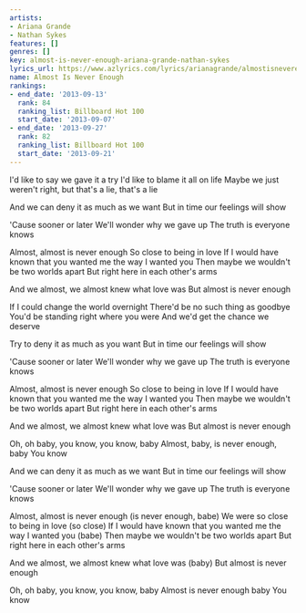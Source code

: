 ```yaml
---
artists:
- Ariana Grande
- Nathan Sykes
features: []
genres: []
key: almost-is-never-enough-ariana-grande-nathan-sykes
lyrics_url: https://www.azlyrics.com/lyrics/arianagrande/almostisneverenough.html
name: Almost Is Never Enough
rankings:
- end_date: '2013-09-13'
  rank: 84
  ranking_list: Billboard Hot 100
  start_date: '2013-09-07'
- end_date: '2013-09-27'
  rank: 82
  ranking_list: Billboard Hot 100
  start_date: '2013-09-21'
---
```


I'd like to say we gave it a try
I'd like to blame it all on life
Maybe we just weren't right, but that's a lie, that's a lie

And we can deny it as much as we want
But in time our feelings will show

'Cause sooner or later
We'll wonder why we gave up
The truth is everyone knows

Almost, almost is never enough
So close to being in love
If I would have known that you wanted me the way I wanted you
Then maybe we wouldn't be two worlds apart
But right here in each other's arms

And we almost, we almost knew what love was
But almost is never enough

If I could change the world overnight
There'd be no such thing as goodbye
You'd be standing right where you were
And we'd get the chance we deserve

Try to deny it as much as you want
But in time our feelings will show

'Cause sooner or later
We'll wonder why we gave up
The truth is everyone knows

Almost, almost is never enough
So close to being in love
If I would have known that you wanted me the way I wanted you
Then maybe we wouldn't be two worlds apart
But right here in each other's arms

And we almost, we almost knew what love was
But almost is never enough

Oh, oh baby, you know, you know, baby
Almost, baby, is never enough, baby
You know

And we can deny it as much as we want
But in time our feelings will show

'Cause sooner or later
We'll wonder why we gave up
The truth is everyone knows

Almost, almost is never enough (is never enough, babe)
We were so close to being in love (so close)
If I would have known that you wanted me the way I wanted you (babe)
Then maybe we wouldn't be two worlds apart
But right here in each other's arms

And we almost, we almost knew what love was (baby)
But almost is never enough

Oh, oh baby, you know, you know, baby
Almost is never enough baby
You know



